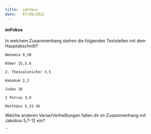 ```yaml
---
title:  imFokus
date:   07/06/2022
---
```


#### imFokus

In welchem Zusammenhang stehen die folgenden Textstellen mit dem Hauptabschnitt?

`Nehemia 9,30`

`Römer 15,5.6`

`2. Thessalonicher 3,5`

`Habakuk 2,3`

`Judas 16`

`2 Petrus 3,9`

`Matthäus 5,33-36`

Welche anderen Verse/Verheißungen fallen dir im Zusammenhang mit Jakobus 5,7-12 ein?

``
